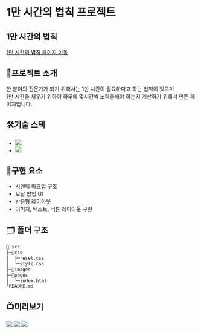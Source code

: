 # 1만 시간의 법칙 프로젝트

## 1만 시간의 법칙

[1만 시간의 법칙 페이지 이동](https://chlwlsgh777.github.io/EST_10000_hrs_Rules/pages/index.html)

## 📗프로젝트 소개

한 분야의 전문가가 되기 위해서는 1만 시간이 필요하다고 하는 법칙이 있으며 <br>
1만 시간을 채우기 위하여 하루에 몇시간씩 노력을해야 하는지 계산하기 위해서 만든 페이지입니다.

## 🛠️기술 스텍

- <img src="https://img.shields.io/badge/HTML5-E34F26?style=for-the-badge&logo=HTML5&logoColor=white">
- <img src="https://img.shields.io/badge/CSS3-1572B6?style=for-the-badge&logo=CSS3&logoColor=white">

## 📌구현 요소

- 시멘틱 마크업 구조
- 모달 팝업 UI
- 반응형 레이아웃
- 이미지, 텍스트, 버튼 레이아웃 구현

## 🗂️ 폴더 구조

```bash
📁 src
├─📁css
│  ├─reset.css
│  └─style.css
├─📁images
├─📁pages
│  └─index.html
└README.md
```

## 📺미리보기

<p>
<img src="https://github.com/user-attachments/assets/fd8eabb5-7318-4b6c-92ef-a11834390897"/>
<img src="https://github.com/user-attachments/assets/362f963b-b89d-462c-9e83-65c4d6bdc194" />
<img src="https://github.com/user-attachments/assets/a40e60ed-ebde-4593-81da-5c135d6ac98d" />
</p>
